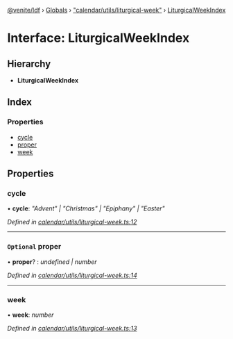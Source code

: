[@venite/ldf](../README.md) › [Globals](../globals.md) › ["calendar/utils/liturgical-week"](../modules/_calendar_utils_liturgical_week_.md) › [LiturgicalWeekIndex](_calendar_utils_liturgical_week_.liturgicalweekindex.md)

# Interface: LiturgicalWeekIndex

## Hierarchy

* **LiturgicalWeekIndex**

## Index

### Properties

* [cycle](_calendar_utils_liturgical_week_.liturgicalweekindex.md#cycle)
* [proper](_calendar_utils_liturgical_week_.liturgicalweekindex.md#optional-proper)
* [week](_calendar_utils_liturgical_week_.liturgicalweekindex.md#week)

## Properties

###  cycle

• **cycle**: *"Advent" | "Christmas" | "Epiphany" | "Easter"*

*Defined in [calendar/utils/liturgical-week.ts:12](https://github.com/gbj/venite/blob/33bf7a5/ldf/src/calendar/utils/liturgical-week.ts#L12)*

___

### `Optional` proper

• **proper**? : *undefined | number*

*Defined in [calendar/utils/liturgical-week.ts:14](https://github.com/gbj/venite/blob/33bf7a5/ldf/src/calendar/utils/liturgical-week.ts#L14)*

___

###  week

• **week**: *number*

*Defined in [calendar/utils/liturgical-week.ts:13](https://github.com/gbj/venite/blob/33bf7a5/ldf/src/calendar/utils/liturgical-week.ts#L13)*
